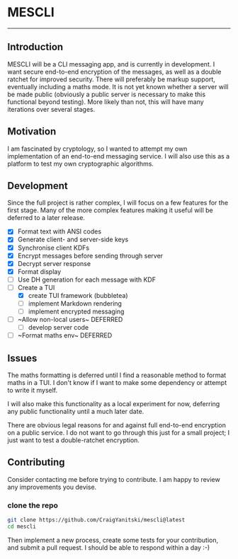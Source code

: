 # MESCLI
---

## Introduction

MESCLI will be a CLI messaging app, and is currently in development.
I want secure end-to-end encryption of the messages, as well as a double ratchet for improved security.
There will preferably be markup support, eventually including a maths mode.
It is not yet known whether a server will be made public (obviously a public server is necessary
to make this functional beyond testing).
More likely than not, this will have many iterations over several stages.

## Motivation

I am fascinated by cryptology, so I wanted to attempt my own implementation of an end-to-end messaging 
service.
I will also use this as a platform to test my own cryptographic algorithms.

## Development

Since the full project is rather complex, I will focus on a few features for the first stage.
Many of the more complex features making it useful will be deferred to a later release.

- [x] Format text with ANSI codes
- [x] Generate client- and server-side keys
- [x] Synchronise client KDFs
- [x] Encrypt messages before sending through server
- [x] Decrypt server response
- [x] Format display
- [ ] Use DH generation for each message with KDF
- [ ] Create a TUI
  - [x] create TUI framework (bubbletea)
  - [ ] implement Markdown rendering
  - [ ] implement encrypted messaging
- [ ] ~Allow non-local users~ DEFERRED
  - [ ] develop server code
- [ ] ~Format maths env~ DEFERRED

## Issues

The maths formatting is deferred until I find a reasonable method to format maths in a TUI.
I don't know if I want to make some dependency or attempt to write it myself.

I will also make this functionality as a local experiment for now, deferring any public functionality 
until a much later date.

There are obvious legal reasons for and against full end-to-end encryption on a public service.
I do not want to go through this just for a small project; I just want to test a double-ratchet encryption.

## Contributing

Consider contacting me before trying to contribute.
I am happy to review any improvements you devise.

### clone the repo

```bash
git clone https://github.com/CraigYanitski/mescli@latest
cd mescli
```

Then implement a new process, create some tests for your contribution, and submit a pull request.
I should be able to respond within a day :-)

